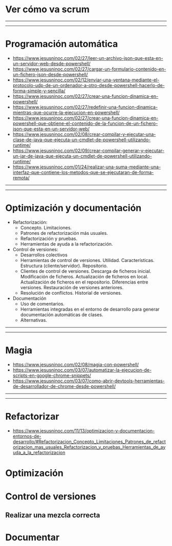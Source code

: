 # Ver cómo va scrum

-------------
-------------

# Programación automática
* https://www.jesusninoc.com/02/27/leer-un-archivo-json-que-esta-en-un-servidor-web-desde-powershell/
* https://www.jesusninoc.com/02/27/cargar-un-formulario-contenido-en-un-fichero-json-desde-powershell/
* https://www.jesusninoc.com/02/12/enviar-una-ventana-mediante-el-protocolo-udp-de-un-ordenador-a-otro-desde-powershell-hacerlo-de-forma-simple-y-sencilla/
* https://www.jesusninoc.com/02/27/crear-una-funcion-dinamica-en-powershell/
* https://www.jesusninoc.com/02/27/redefinir-una-funcion-dinamica-mientras-que-ocurre-la-ejecucion-en-powershell/
* https://www.jesusninoc.com/02/27/crear-una-funcion-dinamica-en-powershell-que-obtiene-el-contenido-de-la-funcion-de-un-fichero-json-que-esta-en-un-servidor-web/
* https://www.jesusninoc.com/02/08/crear-compilar-y-ejecutar-una-clase-de-java-que-ejecuta-un-cmdlet-de-powershell-utilizando-runtime/
* https://www.jesusninoc.com/02/09/crear-compilar-generar-y-ejecutar-un-jar-de-java-que-ejecuta-un-cmdlet-de-powershell-utilizando-runtime/
* https://www.jesusninoc.com/01/24/realizar-una-suma-mediante-una-interfaz-que-contiene-los-metodos-que-se-ejecutaran-de-forma-remota/

-------------
-------------

# Optimización y documentación
- Refactorización:
  - Concepto. Limitaciones.
  - Patrones de refactorización más usuales.
  - Refactorización y pruebas.
  - Herramientas de ayuda a la refactorización.
- Control de versiones:
  - Desarrollos colectivos
  - Herramientas de control de versiones. Utilidad. Características. Estructura (cliente/servidor). Repositorio.
  - Clientes de control de versiones. Descarga de ficheros inicial. Modificación de ficheros. Actualización de ficheros en local. Actualización de ficheros en el repositorio. Diferencias entre versiones. Restauración de versiones anteriores.
  - Resolución de conflictos. Historial de versiones.
- Documentación
  - Uso de comentarios.
  - Herramientas integradas en el entorno de desarrollo para generar documentación automáticas de clases.
  - Alternativas.


-------------------
-------------------

# Magia
* https://www.jesusninoc.com/02/08/magia-con-powershell/
* https://www.jesusninoc.com/03/07/automatizar-la-ejecucion-de-scripts-en-google-chrome-snippets/
* https://www.jesusninoc.com/03/07/como-abrir-devtools-herramientas-de-desarrollador-de-chrome-desde-powershell/

-------------------  
-------------------

# Refactorizar
* https://www.jesusninoc.com/11/13/optimizacion-y-documentacion-entornos-de-desarrollo/#Refactorizacion_Concepto_Limitaciones_Patrones_de_refactorizacion_mas_usuales_Refactorizacion_y_pruebas_Herramientas_de_ayuda_a_la_refactorizacion

# Optimización
  
# Control de versiones
## Realizar una mezcla correcta
  
# Documentar
